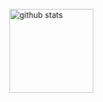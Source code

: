 <p align="left"><img alt="github stats" height="150px" src="https://github-readme-stats.vercel.app/api?username=ppfkt&count_private=true&theme=onedark&show_icons=ture" />
</p>
